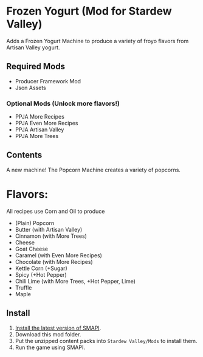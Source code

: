 # Frozen Yogurt (Mod for Stardew Valley)
Adds a Frozen Yogurt Machine to produce a variety of froyo flavors from Artisan Valley yogurt.
## Required Mods
- Producer Framework Mod
- Json Assets
### Optional Mods (Unlock more flavors!)
- PPJA More Recipes
- PPJA Even More Recipes
- PPJA Artisan Valley
- PPJA More Trees
## Contents
A new machine! The Popcorn Machine creates a variety of popcorns.
# Flavors:
All recipes use Corn and Oil to produce
- (Plain) Popcorn
- Butter (with Artisan Valley)
- Cinnamon (with More Trees)
- Cheese
- Goat Cheese
- Caramel (with Even More Recipes)
- Chocolate (with More Recipes)
- Kettle Corn (+Sugar)
- Spicy (+Hot Pepper)
- Chili Lime (with More Trees, +Hot Pepper, Lime)
- Truffle
- Maple
## Install
1. [Install the latest version of SMAPI](https://smapi.io/).
2. Download this mod folder.
3. Put the unzipped content packs into `Stardew Valley/Mods` to install them.
4. Run the game using SMAPI.